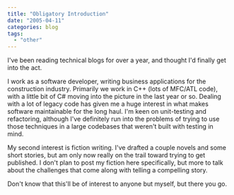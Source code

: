 ```yaml
---
title: "Obligatory Introduction"
date: "2005-04-11"
categories: blog
tags:
  - "other"
---
```


I've been reading technical blogs for over a year, and thought I'd finally get into the act.

I work as a software developer, writing business applications for the construction industry. Primarily we work in C++ (lots of MFC/ATL code), with a little bit of C# moving into the picture in the last year or so. Dealing with a lot of legacy code has given me a huge interest in what makes software maintainable for the long haul. I'm keen on unit-testing and refactoring, although I've definitely run into the problems of trying to use those techniques in a large codebases that weren't built with testing in mind.

My second interest is fiction writing. I've drafted a couple novels and some short stories, but am only now really on the trail toward trying to get published. I don't plan to post my fiction here specifically, but more to talk about the challenges that come along with telling a compelling story.

Don't know that this'll be of interest to anyone but myself, but there you go.
